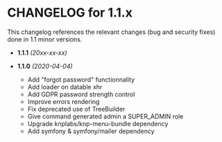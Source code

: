 CHANGELOG for 1.1.x
===================

This changelog references the relevant changes (bug and security fixes) done
in 1.1 minor versions.

* **1.1.1** *(20xx-xx-xx)*


* **1.1.0** *(2020-04-04)*
    * Add "forgot password" functionnality
    * Add loader on datable xhr
    * Add GDPR password strength control
    * Improve errors rendering
    * Fix deprecated use of TreeBuilder
    * Give command generated admin a SUPER_ADMIN role
    * Upgrade knplabs/knp-menu-bundle dependency
    * Add symfony & symfony/mailer dependency 

